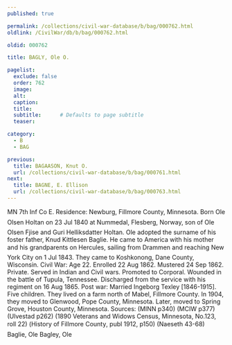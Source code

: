 ```yaml
---
published: true

permalink: /collections/civil-war-database/b/bag/000762.html
oldlink: /CivilWar/db/b/bag/000762.html

oldid: 000762

title: BAGLY, Ole O.

pagelist:
  exclude: false
  order: 762
  image: 
  alt:
  caption:
  title:
  subtitle:      # Defaults to page subtitle
  teaser:

category: 
  - B 
  - BAG

previous:
  title: BAGAASON, Knut O.
  url: /collections/civil-war-database/b/bag/000761.html  
next:
  title: BAGNE, E. Ellison
  url: /collections/civil-war-database/b/bag/000763.html   
---
```

MN 7th Inf Co E. Residence: Newburg, Fillmore County, Minnesota. Born &#147;Ole Olsen Holtan&#148; on 23 Jul 1840 at Nummedal, Flesberg, Norway, son of Ole Olsen Fjise and Guri Helliksdatter Holtan. Ole adopted the surname of his foster father, Knud Kittlesen Baglie. He came to America with his mother and his grandparents on &#147;Hercules&#148;, sailing from Drammen and reaching New York City on 1 Jul 1843. They came to Koshkonong, Dane County, Wisconsin. Civil War: Age 22. Enrolled 22 Aug 1862. Mustered 24 Sep 1862. Private. Served in Indian and Civil wars. Promoted to Corporal. Wounded in the battle of Tupula, Tennessee. Discharged from the service with his regiment on 16 Aug 1865. Post war: Married Ingeborg Texley [1846-1915]. Five children. They lived on a farm north of Mabel, Fillmore County. In 1904, they moved to Glenwood, Pope County, Minnesota. Later, moved to Spring Grove, Houston County, Minnesota. Sources: (MINN p340) (MCIW p377) (Ulvestad p262) (1890 Veterans and Widows Census, Minnesota, No.123, roll 22) (&#147;History of Fillmore County&#148;, publ 1912, p150) (Naeseth &#146;43-68) &#147;Baglie, Ole&#148; &#147;Bagley, Ole&#148;